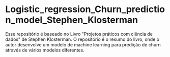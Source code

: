 # Logistic_regression_Churn_prediction_model_Stephen_Klosterman
Esse repositório é baseado no Livro "Projetos práticos com ciência de dados" de Stephen Klosterman. O repositório é o resumo do livro, onde o autor desenvolve um modelo de machine learning para predição de churn através de vários modelos diferentes.
